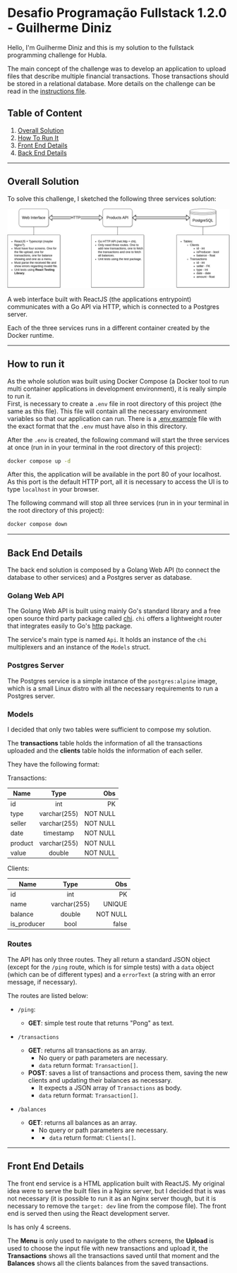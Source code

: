 # Desafio Programação Fullstack 1.2.0 - Guilherme Diniz

Hello, I'm Guilherme Diniz and this is my solution to the fullstack programming
challenge for Hubla.

The main concept of the challenge was to develop an application to upload files
that describe multiple financial transactions. Those transactions should be
stored in a relational database. More details on the challenge can be read in
the [instructions file](instructions.md).

## Table of Content

1. [Overall Solution](#overall-solution)
2. [How To Run It](#how-to-run-it)
3. [Front End Details](#front-end-details)
4. [Back End Details](#back-end-details)

---

<div id='overall-solution'></div>

## Overall Solution

To solve this challenge, I sketched the following three services solution:

![image info](./images/components.png)

A web interface built with ReactJS (the applications entrypoint) communicates
with a Go API via HTTP, which is connected to a Postgres server.

Each of the three services runs in a different container created by the Docker
runtime.

---

<div id='how-to-run-it'></div>

## How to run it

As the whole solution was built using Docker Compose (a Docker tool to run multi
container applications in development environment), it is really simple to run
it.  
First, is necessary to create a `.env` file in root directory of this project
(the same as this file). This file will contain all the necessary environment
variables so that our application can run. There is a
[.env.example](./.env.example) file with the exact format that the `.env` must
have also in this directory.

After the `.env` is created, the following command will start the three services
at once (run in in your terminal in the root directory of this project):

```sh
docker compose up -d
```

After this, the application will be available in the port 80 of your localhost.
As this port is the default HTTP port, all it is necessary to access the UI is
to type `localhost` in your browser.

The following command will stop all three services (run in in your terminal in
the root directory of this project):

```sh
docker compose down
```

---

<div id='back-end-details'></div>

## Back End Details

The back end solution is composed by a Golang Web API (to connect the database
to other services) and a Postgres server as database.

### Golang Web API

The Golang Web API is built using mainly Go's standard library and a free open
source third party package called [chi](https://go-chi.io/). `chi` offers a
lightweight router that integrates easily to Go's
[http](https://pkg.go.dev/net/http) package.

The service's main type is named `Api`. It holds an instance of the `chi`
multiplexers and an instance of the `Models` struct.

### Postgres Server

The Postgres service is a simple instance of the `postgres:alpine` image, which
is a small Linux distro with all the necessary requirements to run a Postgres
server.

### Models

I decided that only two tables were sufficient to compose my solution.

The **transactions** table holds the information of all the transactions
uploaded and the **clients** table holds the information of each seller.

They have the following format:

Transactions:

| Name    |     Type     |      Obs |
| ------- | :----------: | -------: |
| id      |     int      |       PK |
| type    | varchar(255) | NOT NULL |
| seller  | varchar(255) | NOT NULL |
| date    |  timestamp   | NOT NULL |
| product | varchar(255) | NOT NULL |
| value   |    double    | NOT NULL |

Clients:

| Name        |     Type     |      Obs |
| ----------- | :----------: | -------: |
| id          |     int      |       PK |
| name        | varchar(255) |   UNIQUE |
| balance     |    double    | NOT NULL |
| is_producer |     bool     |    false |

### Routes

The API has only three routes. They all return a standard JSON object (except
for the `/ping` route, which is for simple tests) with a `data` object (which
can be of different types) and a `errorText` (a string with an error message, if
necessary).

The routes are listed below:

- `/ping`:

  - **GET**: simple test route that returns "Pong" as text.

- `/transactions`

  - **GET**: returns all transactions as an array.
    - No query or path parameters are necessary.
    - `data` return format: `Transaction[]`.
  - **POST**: saves a list of transactions and process them, saving the new
    clients and updating their balances as necessary.
    - It expects a JSON array of `Transactions` as body.
    - `data` return format: `Transaction[]`.

- `/balances`
  - **GET**: returns all balances as an array.
    - No query or path parameters are necessary.
    - - `data` return format: `Clients[]`.

---

<div id='front-end-details'></div>

## Front End Details

The front end service is a HTML application built with ReactJS. My original idea
were to serve the built files in a Nginx server, but I decided that is was not
necessary (it is possible to run it as an Nginx server though, but it is
necessary to remove the `target: dev` line from the compose file). The front end
is served then using the React development server.

Is has only 4 screens.

The **Menu** is only used to navigate to the others screens, the **Upload** is
used to choose the input file with new transactions and upload it, the
**Transactions** shows all the transactions saved until that moment and the
**Balances** shows all the clients balances from the saved transactions.
